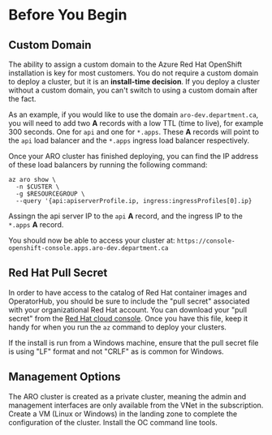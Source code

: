 # Before You Begin

## Custom Domain

The ability to assign a custom domain to the Azure Red Hat OpenShift installation is key for most customers.  You do not require a custom domain to deploy a cluster, but it is an **install-time decision**.  If you deploy a cluster without a custom domain, you can't switch to using a custom domain after the fact.

As an example, if you would like to use the domain `aro-dev.department.ca`, you will need to add two **A** records with a low TTL (time to live), for example 300 seconds.  One for `api` and one for `*.apps`.  These **A** records will point to the `api` load balancer and the `*.apps` ingress load balancer respectively.

Once your ARO cluster has finished deploying, you can find the IP address of these load balancers by running the following command:

```
az aro show \
  -n $CUSTER \
  -g $RESOURCEGROUP \
  --query '{api:apiserverProfile.ip, ingress:ingressProfiles[0].ip}
```

Assingn the api server IP to the `api` **A** record, and the ingress IP to the `*.apps` **A** record.

You should now be able to access your cluster at: `https://console-openshift-console.apps.aro-dev.department.ca`

## Red Hat Pull Secret

In order to have access to the catalog of Red Hat container images and OperatorHub, you should be sure to include the "pull secret" associated with your organizational Red Hat account.  You can download your "pull secret" from the [Red Hat cloud console](https://cloud.redhat.com/openshift/install/pull-secret).  Once you have this file, keep it handy for when you run the `az` command to deploy your clusters.

If the install is run from a Windows machine, ensure that the pull secret file is using "LF" format and not "CRLF" as is common for Windows.

## Management Options

The ARO cluster is created as a private cluster, meaning the admin and management interfaces are only available from the VNet in the subscription.  Create a VM (Linux or Windows) in the landing zone to complete the configuration of the cluster.  Install the OC command line tools.